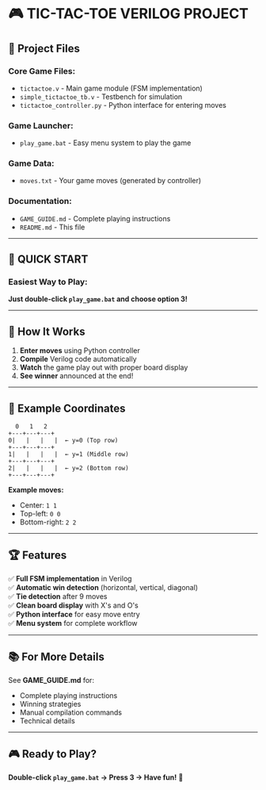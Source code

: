 # 🎮 TIC-TAC-TOE VERILOG PROJECT

## 📁 Project Files

### **Core Game Files:**
- `tictactoe.v` - Main game module (FSM implementation)
- `simple_tictactoe_tb.v` - Testbench for simulation
- `tictactoe_controller.py` - Python interface for entering moves

### **Game Launcher:**
- `play_game.bat` - Easy menu system to play the game

### **Game Data:**
- `moves.txt` - Your game moves (generated by controller)

### **Documentation:**
- `GAME_GUIDE.md` - Complete playing instructions
- `README.md` - This file

---

## 🚀 QUICK START

### **Easiest Way to Play:**

**Just double-click `play_game.bat` and choose option 3!**

---

## 📝 How It Works

1. **Enter moves** using Python controller
2. **Compile** Verilog code automatically
3. **Watch** the game play out with proper board display
4. **See winner** announced at the end!

---

## 🎯 Example Coordinates

```
  0   1   2
+---+---+---+
0|   |   |   |  ← y=0 (Top row)
+---+---+---+
1|   |   |   |  ← y=1 (Middle row)
+---+---+---+
2|   |   |   |  ← y=2 (Bottom row)
+---+---+---+
```

**Example moves:**
- Center: `1 1`
- Top-left: `0 0`
- Bottom-right: `2 2`

---

## 🏆 Features

✅ **Full FSM implementation** in Verilog  
✅ **Automatic win detection** (horizontal, vertical, diagonal)  
✅ **Tie detection** after 9 moves  
✅ **Clean board display** with X's and O's  
✅ **Python interface** for easy move entry  
✅ **Menu system** for complete workflow  

---

## 📚 For More Details

See **GAME_GUIDE.md** for:
- Complete playing instructions
- Winning strategies
- Manual compilation commands
- Technical details

---

## 🎮 Ready to Play?

**Double-click `play_game.bat` → Press 3 → Have fun!** 🎉
